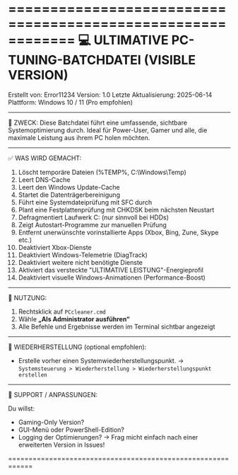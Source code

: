 ============================================================
💻 ULTIMATIVE PC-TUNING-BATCHDATEI (VISIBLE VERSION)
============================================================

Erstellt von: Error11234
Version: 1.0
Letzte Aktualisierung: 2025-06-14
Plattform: Windows 10 / 11 (Pro empfohlen)

------------------------------------------------------------
🔧 ZWECK:
Diese Batchdatei führt eine umfassende, sichtbare Systemoptimierung durch.
Ideal für Power-User, Gamer und alle, die maximale Leistung aus ihrem PC holen möchten.

------------------------------------------------------------
✅ WAS WIRD GEMACHT:
1. Löscht temporäre Dateien (%TEMP%, C:\Windows\Temp)
2. Leert DNS-Cache
3. Leert den Windows Update-Cache
4. Startet die Datenträgerbereinigung
5. Führt eine Systemdateiprüfung mit SFC durch
6. Plant eine Festplattenprüfung mit CHKDSK beim nächsten Neustart
7. Defragmentiert Laufwerk C: (nur sinnvoll bei HDDs)
8. Zeigt Autostart-Programme zur manuellen Prüfung
9. Entfernt unerwünschte vorinstallierte Apps (Xbox, Bing, Zune, Skype etc.)
10. Deaktiviert Xbox-Dienste
11. Deaktiviert Windows-Telemetrie (DiagTrack)
12. Deaktiviert weitere nicht benötigte Dienste
13. Aktiviert das versteckte "ULTIMATIVE LEISTUNG"-Energieprofil
14. Deaktiviert visuelle Windows-Animationen (Performance-Boost)

------------------------------------------------------------
📌 NUTZUNG:

1. Rechtsklick auf `PCcleaner.cmd`
2. Wähle **„Als Administrator ausführen“**
3. Alle Befehle und Ergebnisse werden im Terminal sichtbar angezeigt

------------------------------------------------------------
🔄 WIEDERHERSTELLUNG (optional empfohlen):

- Erstelle vorher einen Systemwiederherstellungspunkt.
  → `Systemsteuerung > Wiederherstellung > Wiederherstellungspunkt erstellen`

------------------------------------------------------------
💬 SUPPORT / ANPASSUNGEN:

Du willst:
- Gaming-Only Version?
- GUI-Menü oder PowerShell-Edition?
- Logging der Optimierungen?
→ Frag micht einfach nach einer erweiterten Version in Issues!

============================================================
